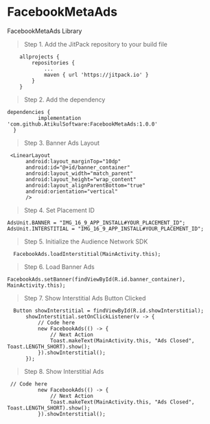 # FacebookMetaAds
FacebookMetaAds Library
> Step 1. Add the JitPack repository to your build file

```Add it in your root build.gradle at the end of repositories:
	allprojects {
		repositories {
			...
			maven { url 'https://jitpack.io' }
		}
	}
  ```
  
  > Step 2. Add the dependency
  ```
  dependencies {
	        implementation 'com.github.AtikulSoftware:FacebookMetaAds:1.0.0'
	}
  ```
  
  > Step 3. Banner Ads Layout
  ```
   <LinearLayout
        android:layout_marginTop="10dp"
        android:id="@+id/banner_container"
        android:layout_width="match_parent"
        android:layout_height="wrap_content"
        android:layout_alignParentBottom="true"
        android:orientation="vertical"
        />
  ```
  
  > Step 4. Set Placement ID
  ```
  AdsUnit.BANNER = "IMG_16_9_APP_INSTALL#YOUR_PLACEMENT_ID";
  AdsUnit.INTERSTITIAL = "IMG_16_9_APP_INSTALL#YOUR_PLACEMENT_ID";
  ```
  
  > Step 5. Initialize the Audience Network SDK
  ```
    FacebookAds.loadInterstitial(MainActivity.this);
  ```
  > Step 6. Load Banner Ads
  ```
  FacebookAds.setBanner(findViewById(R.id.banner_container), MainActivity.this);
  ```
  > Step 7. Show Interstitial Ads Button Clicked
  ```
    Button showInterstitial = findViewById(R.id.showInterstitial);
        showInterstitial.setOnClickListener(v -> {
            // Code here
            new FacebookAds(() -> {
                // Next Action
                Toast.makeText(MainActivity.this, "Ads Closed", Toast.LENGTH_SHORT).show();
            }).showInterstitial();
        });
  ```
  
  > Step 8. Show Interstitial Ads
  ```
   // Code here
            new FacebookAds(() -> {
                // Next Action
                Toast.makeText(MainActivity.this, "Ads Closed", Toast.LENGTH_SHORT).show();
            }).showInterstitial();
  ```
  
  
